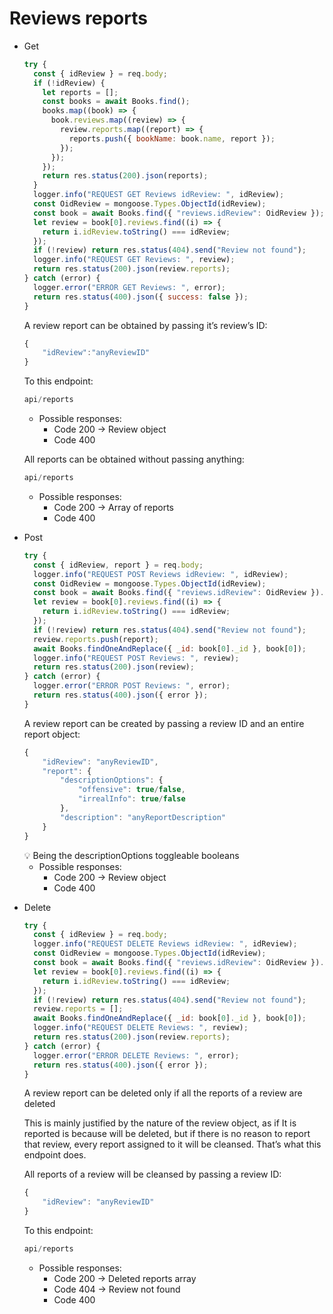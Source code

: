 # Reviews reports

- Get
    
    ```jsx
    try {
      const { idReview } = req.body;
      if (!idReview) {
        let reports = [];
        const books = await Books.find();
        books.map((book) => {
          book.reviews.map((review) => {
            review.reports.map((report) => {
              reports.push({ bookName: book.name, report });
            });
          });
        });
        return res.status(200).json(reports);
      }
      logger.info("REQUEST GET Reviews idReview: ", idReview);
      const OidReview = mongoose.Types.ObjectId(idReview);
      const book = await Books.find({ "reviews.idReview": OidReview });
      let review = book[0].reviews.find((i) => {
        return i.idReview.toString() === idReview;
      });
      if (!review) return res.status(404).send("Review not found");
      logger.info("REQUEST GET Reviews: ", review);
      return res.status(200).json(review.reports);
    } catch (error) {
      logger.error("ERROR GET Reviews: ", error);
      return res.status(400).json({ success: false });
    }
    ```
    
    A review report can be obtained by passing it’s review’s ID:
    
    ```jsx
    {
    	"idReview":"anyReviewID"
    }
    ```
    
    To this endpoint:
    
    ```jsx
    api/reports
    ```
    
    - Possible responses:
        - Code 200 → Review object
        - Code 400
    
    All reports can be obtained without passing anything:
    
    ```jsx
    api/reports
    ```
    
    - Possible responses:
        - Code 200 → Array of reports
        - Code 400
- Post
    
    ```jsx
    try {
      const { idReview, report } = req.body;
      logger.info("REQUEST POST Reviews idReview: ", idReview);
      const OidReview = mongoose.Types.ObjectId(idReview);
      const book = await Books.find({ "reviews.idReview": OidReview }).lean();
      let review = book[0].reviews.find((i) => {
        return i.idReview.toString() === idReview;
      });
      if (!review) return res.status(404).send("Review not found");
      review.reports.push(report);
      await Books.findOneAndReplace({ _id: book[0]._id }, book[0]);
      logger.info("REQUEST POST Reviews: ", review);
      return res.status(200).json(review);
    } catch (error) {
      logger.error("ERROR POST Reviews: ", error);
      return res.status(400).json({ error });
    }
    ```
    
    A review report can be created by passing a review ID and an entire report object:
    
    ```jsx
    {
    	"idReview": "anyReviewID",
    	"report": {
    		"descriptionOptions": {
    			"offensive": true/false,
    			"irrealInfo": true/false
    		},
    		"description": "anyReportDescription"
    	}
    }
    ```
    
    <aside>
    💡 Being the descriptionOptions toggleable booleans
    
    </aside>
    
    - Possible responses:
        - Code 200 → Review object
        - Code 400
- Delete
    
    ```jsx
    try {
      const { idReview } = req.body;
      logger.info("REQUEST DELETE Reviews idReview: ", idReview);
      const OidReview = mongoose.Types.ObjectId(idReview);
      const book = await Books.find({ "reviews.idReview": OidReview }).lean();
      let review = book[0].reviews.find((i) => {
        return i.idReview.toString() === idReview;
      });
      if (!review) return res.status(404).send("Review not found");
      review.reports = [];
      await Books.findOneAndReplace({ _id: book[0]._id }, book[0]);
      logger.info("REQUEST DELETE Reviews: ", review);
      return res.status(200).json(review.reports);
    } catch (error) {
      logger.error("ERROR DELETE Reviews: ", error);
      return res.status(400).json({ error });
    }
    ```
    
    A review report can be deleted only if all the reports of a review are deleted
    
    This is mainly justified by the nature of the review object, as if It is reported is because will be deleted, but if there is no reason to report that review, every report assigned to it will be cleansed. That’s what this endpoint does.
    
    All reports of a review will be cleansed by passing a review ID:
    
    ```jsx
    {
    	"idReview": "anyReviewID"
    }
    ```
    
    To this endpoint:
    
    ```jsx
    api/reports
    ```
    
    - Possible responses:
        - Code 200 → Deleted reports array
        - Code 404 → Review not found
        - Code 400